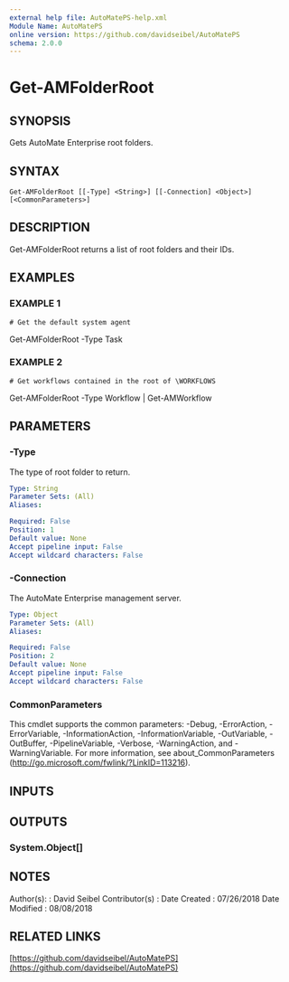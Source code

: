 ```yaml
---
external help file: AutoMatePS-help.xml
Module Name: AutoMatePS
online version: https://github.com/davidseibel/AutoMatePS
schema: 2.0.0
---
```


# Get-AMFolderRoot

## SYNOPSIS
Gets AutoMate Enterprise root folders.

## SYNTAX

```
Get-AMFolderRoot [[-Type] <String>] [[-Connection] <Object>] [<CommonParameters>]
```

## DESCRIPTION
Get-AMFolderRoot returns a list of root folders and their IDs.

## EXAMPLES

### EXAMPLE 1
```
# Get the default system agent
```

Get-AMFolderRoot -Type Task

### EXAMPLE 2
```
# Get workflows contained in the root of \WORKFLOWS
```

Get-AMFolderRoot -Type Workflow | Get-AMWorkflow

## PARAMETERS

### -Type
The type of root folder to return.

```yaml
Type: String
Parameter Sets: (All)
Aliases:

Required: False
Position: 1
Default value: None
Accept pipeline input: False
Accept wildcard characters: False
```

### -Connection
The AutoMate Enterprise management server.

```yaml
Type: Object
Parameter Sets: (All)
Aliases:

Required: False
Position: 2
Default value: None
Accept pipeline input: False
Accept wildcard characters: False
```

### CommonParameters
This cmdlet supports the common parameters: -Debug, -ErrorAction, -ErrorVariable, -InformationAction, -InformationVariable, -OutVariable, -OutBuffer, -PipelineVariable, -Verbose, -WarningAction, and -WarningVariable.
For more information, see about_CommonParameters (http://go.microsoft.com/fwlink/?LinkID=113216).

## INPUTS

## OUTPUTS

### System.Object[]
## NOTES
Author(s):     : David Seibel
Contributor(s) :
Date Created   : 07/26/2018
Date Modified  : 08/08/2018

## RELATED LINKS

[https://github.com/davidseibel/AutoMatePS](https://github.com/davidseibel/AutoMatePS)


